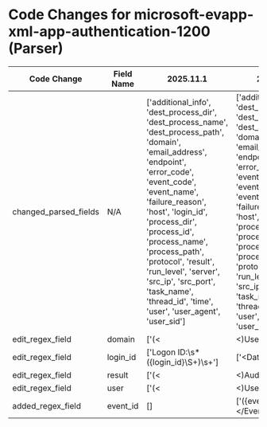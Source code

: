 # Code Changes for microsoft-evapp-xml-app-authentication-1200 (Parser)

| Code Change | Field Name | 2025.11.1 | 2025.12.1 |
|-------------|------------|-----------|------------|
| changed_parsed_fields | N/A | ['additional_info', 'dest_process_dir', 'dest_process_name', 'dest_process_path', 'domain', 'email_address', 'endpoint', 'error_code', 'event_code', 'event_name', 'failure_reason', 'host', 'login_id', 'process_dir', 'process_id', 'process_name', 'process_path', 'protocol', 'result', 'run_level', 'server', 'src_ip', 'src_port', 'task_name', 'thread_id', 'time', 'user', 'user_agent', 'user_sid'] | ['additional_info', 'dest_process_dir', 'dest_process_name', 'dest_process_path', 'domain', 'email_address', 'endpoint', 'error_code', 'event_code', 'event_id', 'event_name', 'failure_reason', 'host', 'login_id', 'process_dir', 'process_id', 'process_name', 'process_path', 'protocol', 'result', 'run_level', 'server', 'src_ip', 'src_port', 'task_name', 'thread_id', 'time', 'user', 'user_agent', 'user_sid'] |
| edit_regex_field | domain | ['(<|&lt;)UserId(&gt;|>)(N\/A|({email_address}[^@&]+@[^&]+)|(({domain}[^\\&]+)\\+)?({user}[\w\.\-\!\#\^\~]{1,40}\$?))(<|&lt;)\/UserId(&gt;|>)', 'Account Domain:\s*(NT AUTHORITY|-|({domain}\S+))\s+Logon ID:'] | ['(<|&lt;)UserId(&gt;|>)(N\/A|({email_address}[^@&]+@[^&]+)|(({domain}[^\\&]+)\\+)?({user}[\w\.\-\!\#\^\~]{1,40}\$?))(<|&lt;)\/UserId(&gt;|>)', '<Data Name(\\)?=(\'|")SubjectDomainName(\'|")>(-|({domain}[^<]+?))<', 'Account Domain:\s*(NT AUTHORITY|-|({domain}\S+))\s+Logon ID:'] |
| edit_regex_field | login_id | ['Logon ID:\s*({login_id}\S+)\s+'] | ['<Data Name(\\)?=(\'|")SubjectLogonId(\'|")>(-|({login_id}[^<]+?))<', 'Logon ID:\s*({login_id}\S+)\s+'] |
| edit_regex_field | result | ['(<|&lt;)AuditResult(&gt;|>)({result}.+?)(&lt;|<)\/AuditResult(&gt;|>)', '<Keyword>({result}[^<]+)<'] | ['(<|&lt;)AuditResult(&gt;|>)({result}.+?)(&lt;|<)\/AuditResult(&gt;|>)', '<Keyword>({result}[^<]+)<', '<Keywords>({result}[^<]+)<'] |
| edit_regex_field | user | ['(<|&lt;)UserId(&gt;|>)(N\/A|({email_address}[^@&]+@[^&]+)|(({domain}[^\\&]+)\\+)?({user}[\w\.\-\!\#\^\~]{1,40}\$?))(<|&lt;)\/UserId(&gt;|>)', 'Account Name:\s*(LOCAL SERVICE|-|({user}[\w\.\-\!\#\^\~]{1,40}\$?))\s+Account Domain:'] | ['(<|&lt;)UserId(&gt;|>)(N\/A|({email_address}[^@&]+@[^&]+)|(({domain}[^\\&]+)\\+)?({user}[\w\.\-\!\#\^\~]{1,40}\$?))(<|&lt;)\/UserId(&gt;|>)', '<Data Name(\\)?=(\'|")SubjectUserName(\'|")>(-|({user}[\w\.\-\!\#\^\~]{1,40}\$?))<', 'Account Name:\s*(LOCAL SERVICE|-|({user}[\w\.\-\!\#\^\~]{1,40}\$?))\s+Account Domain:'] |
| added_regex_field | event_id | [] | ['<EventRecordID>({event_id}[^<]+)<\/EventRecordID>'] |